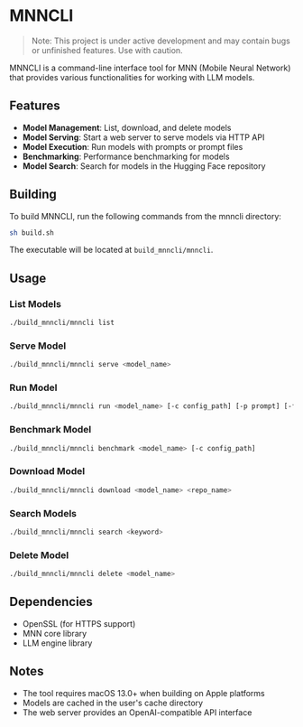 # MNNCLI

> Note: This project is under active development and may contain bugs or unfinished features. Use with caution.

MNNCLI is a command-line interface tool for MNN (Mobile Neural Network) that provides various functionalities for working with LLM models.

## Features

- **Model Management**: List, download, and delete models
- **Model Serving**: Start a web server to serve models via HTTP API
- **Model Execution**: Run models with prompts or prompt files
- **Benchmarking**: Performance benchmarking for models
- **Model Search**: Search for models in the Hugging Face repository

## Building

To build MNNCLI, run the following commands from the mnncli directory:

```bash
sh build.sh
```

The executable will be located at `build_mnncli/mnncli`.

## Usage

### List Models
```bash
./build_mnncli/mnncli list
```

### Serve Model
```bash
./build_mnncli/mnncli serve <model_name>
```

### Run Model
```bash
./build_mnncli/mnncli run <model_name> [-c config_path] [-p prompt] [-f prompt_file]
```

### Benchmark Model
```bash
./build_mnncli/mnncli benchmark <model_name> [-c config_path]
```

### Download Model
```bash
./build_mnncli/mnncli download <model_name> <repo_name>
```

### Search Models
```bash
./build_mnncli/mnncli search <keyword>
```

### Delete Model
```bash
./build_mnncli/mnncli delete <model_name>
```

## Dependencies

- OpenSSL (for HTTPS support)
- MNN core library
- LLM engine library

## Notes

- The tool requires macOS 13.0+ when building on Apple platforms
- Models are cached in the user's cache directory
- The web server provides an OpenAI-compatible API interface
